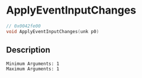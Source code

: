 # ApplyEventInputChanges
```c
// 0x0042fe00
void ApplyEventInputChanges(unk p0)
```
## Description
```
Minimum Arguments: 1
Maximum Arguments: 1
```
